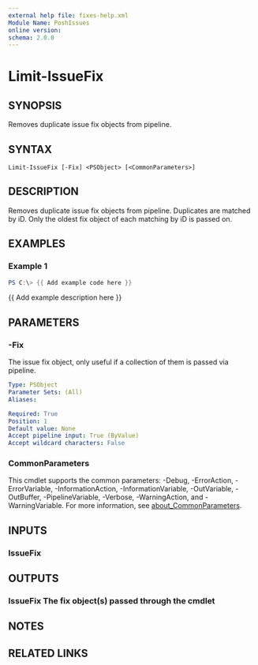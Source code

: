 ```yaml
---
external help file: fixes-help.xml
Module Name: PoshIssues
online version:
schema: 2.0.0
---
```


# Limit-IssueFix

## SYNOPSIS
Removes duplicate issue fix objects from pipeline.

## SYNTAX

```
Limit-IssueFix [-Fix] <PSObject> [<CommonParameters>]
```

## DESCRIPTION
Removes duplicate issue fix objects from pipeline. 
Duplicates are matched by iD. 
Only the oldest fix object of each matching by iD is passed on.

## EXAMPLES

### Example 1
```powershell
PS C:\> {{ Add example code here }}
```

{{ Add example description here }}

## PARAMETERS

### -Fix
The issue fix object, only useful if a collection of them is passed via pipeline.

```yaml
Type: PSObject
Parameter Sets: (All)
Aliases:

Required: True
Position: 1
Default value: None
Accept pipeline input: True (ByValue)
Accept wildcard characters: False
```

### CommonParameters
This cmdlet supports the common parameters: -Debug, -ErrorAction, -ErrorVariable, -InformationAction, -InformationVariable, -OutVariable, -OutBuffer, -PipelineVariable, -Verbose, -WarningAction, and -WarningVariable. For more information, see [about_CommonParameters](http://go.microsoft.com/fwlink/?LinkID=113216).

## INPUTS

### IssueFix
## OUTPUTS

### IssueFix The fix object(s) passed through the cmdlet
## NOTES

## RELATED LINKS
